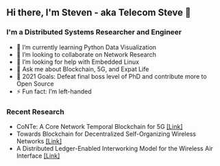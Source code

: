 ## Hi there, I'm Steven - aka Telecom Steve 👋
### I'm a Distributed Systems Researcher and Engineer

- 🏫 I’m currently learning Python Data Visualization
- 👯 I’m looking to collaborate on Network Research
- 🤔 I’m looking for help with Embedded Linux
- 💬 Ask me about Blockchain, 5G, and Expat Life
- 🥅 2021 Goals: Defeat final boss level of PhD and contribute more to Open Source
- ⚡ Fun fact: I’m left-handed

### Recent Research

- CoNTe: A Core Network Temporal Blockchain for 5G [[Link]](https://www.mdpi.com/1424-8220/20/18/5281/htm)
- Towards Blockchain for Decentralized Self-Organizing Wireless Networks [[Link]](https://repositori.upf.edu/handle/10230/44117)
- A Distributed Ledger-Enabled Interworking Model for the Wireless Air Interface [[Link]](https://repositori.upf.edu/handle/10230/44102)

<!--
**stevenplatt/stevenplatt** is a ✨ _special_ ✨ repository because its `README.md` (this file) appears on your GitHub profile.

Alternate Example: https://github.com/codeSTACKr/codeSTACKr/blob/master/README.md

Here are some ideas to get you started:

- 🔭 I’m currently working on ...
- 🌱 I’m currently learning ...
- 👯 I’m looking to collaborate on ...
- 🤔 I’m looking for help with ...
- 💬 Ask me about ...
- 📫 How to reach me: ...
- 😄 Pronouns: ...
- ⚡ Fun fact: ...
-->
